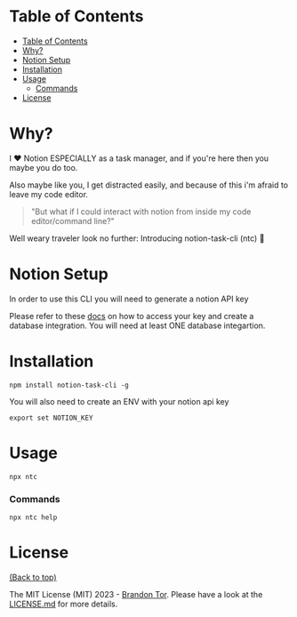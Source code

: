 

# Table of Contents

- [Table of Contents](#table-of-contents)
- [Why?](#why)
- [Notion Setup](#notion-setup)
- [Installation](#installation)
- [Usage](#usage)
    - [Commands](#commands)
- [License](#license)


# Why? 

I :heart: Notion ESPECIALLY as a task manager, and if you're here then you maybe you do too. 

Also maybe like you, I get distracted easily, and because of this i'm afraid to leave my code editor.

>"But what if I could interact with notion from inside my code editor/command line?" 

Well weary traveler look no further: Introducing notion-task-cli  (ntc) :robot:

# Notion Setup

In order to use this CLI you will need to generate a notion API key

Please refer to these [docs](https://developers.notion.com/docs/create-a-notion-integration) on how to access your key and create a database integration. You will need at least ONE database integartion.

# Installation

```
npm install notion-task-cli -g
```

You will also need to create an ENV with your notion api key
```
export set NOTION_KEY
```


# Usage

```
npx ntc
```
### Commands



```
npx ntc help
```
# License

[(Back to top)](#table-of-contents)


The MIT License (MIT) 2023 - [Brandon Tor](https://github.com/brandontor/). Please have a look at the [LICENSE.md](LICENSE.md) for more details.
